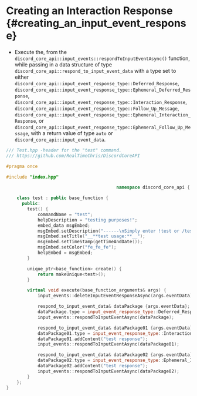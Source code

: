 Creating an Interaction Response {#creating_an_input_event_response}
============ 
- Execute the, from the `discord_core_api::input_events::respondToInputEventAsync()` function, while passing in a data structure of type `discord_core_api::respond_to_input_event_data` with a type set to either `discord_core_api::input_event_response_type::Deferred_Response`, `discord_core_api::input_event_response_type::Ephemeral_Deferred_Response`, `discord_core_api::input_event_response_type::Interaction_Response`, `discord_core_api::input_event_response_type::Follow_Up_Message`, `discord_core_api::input_event_response_type::Ephemeral_Interaction_Response`, or `discord_core_api::input_event_response_type::Ephemeral_Follow_Up_Message`, with a return value of type `auto` or `discord_core_api::input_event_data`.

```cpp
/// Test.hpp -header for the "test" command.
/// https://github.com/RealTimeChris/DiscordCoreAPI

#pragma once

#include "index.hpp"

										  namespace discord_core_api {

	class test : public base_function {
	  public:
		test() {
			commandName = "test";
			helpDescription = "testing purposes!";
			embed_data msgEmbed;
			msgEmbed.setDescription("------\nSimply enter !test or /test!\n------");
			msgEmbed.setTitle("__**test usage:**__");
			msgEmbed.setTimeStamp(getTimeAndDate());
			msgEmbed.setColor("fe_fe_fe");
			helpEmbed = msgEmbed;
		}

		unique_ptr<base_function> create() {
			return makeUnique<test>();
		}

		virtual void execute(base_function_arguments& args) {
			input_events::deleteInputEventResponseAsync(args.eventData).get();

			respond_to_input_event_data& dataPackage {args.eventData};
			dataPackage.type = input_event_response_type::Deferred_Response;
			input_events::respondToInputEventAsync(dataPackage);

			respond_to_input_event_data& dataPackage01 {args.eventData};
			dataPackage01.type = input_event_response_type::Interaction_Response;
			dataPackage01.addContent("test response");
			input_events::respondToInputEventAsync(dataPackage01);

			respond_to_input_event_data& dataPackage02 {args.eventData};
			dataPackage02.type = input_event_response_type::Ephemeral_Interaction_Response;
			dataPackage02.addContent("test response");
			input_events::respondToInputEventAsync(dataPackage02);
		}
	};
}
```
